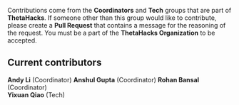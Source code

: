 Contributions come from the **Coordinators** and **Tech** groups that are part of **ThetaHacks**. If someone other than this group would like to contribute, please create a **Pull Request** that contains a message for the reasoning of the request. You must be a part of the **ThetaHacks Organization** to be accepted. 
<br>
## Current contributors
**Andy Li** (Coordinator)
**Anshul Gupta** (Coordinator)
**Rohan Bansal** (Coordinator)<br>
**Yixuan Qiao** (Tech)
